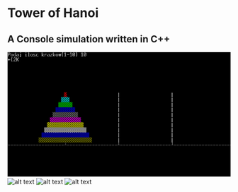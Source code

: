 # Tower of Hanoi

A Console simulation written in C++
-
![alt text](https://github.com/TheTerabit/Hanoi-new/blob/master/hanoi2.png)
![alt text](https://i.imgur.com/udMtmda.png)
![alt text](https://i.imgur.com/zTobATk.png)
![alt text](https://i.imgur.com/BWPrFmE.png)
